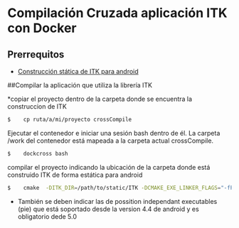 # Compilación Cruzada aplicación ITK con Docker

## Prerrequitos
 * [Construcción stática de ITK para android](https://github.com/DAD-Grid/Tutorials/tree/master/Compilaci%C3%B3n%20ITK)




##Compilar la aplicación que utiliza la librería ITK

 *copiar el proyecto dentro de la carpeta donde se encuentra la construccion de ITK
```sh
$    cp ruta/a/mi/proyecto crossCompile
```

Ejecutar el contenedor e iniciar una sesión bash dentro de él. La carpeta /work del contenedor está mapeada a la carpeta actual crossCompile.

```sh
$    dockcross bash
```

compilar el proyecto indicando la ubicación de la carpeta donde está construido ITK de forma estática para android


```sh
$    cmake  -DITK_DIR=/path/to/static/ITK -DCMAKE_EXE_LINKER_FLAGS="-fPIE -pie"
```
* También se deben indicar las de possition independant executables (pie) que está soportado desde la version 4.4 de android y es obligatorio dede 5.0

